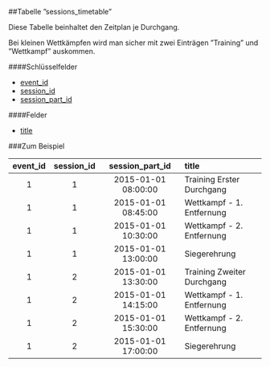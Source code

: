 ##Tabelle ”sessions_timetable”

Diese Tabelle beinhaltet den Zeitplan je Durchgang. 

Bei kleinen Wettkämpfen wird man sicher mit zwei Einträgen ”Training” und ”Wettkampf” auskommen. 

####Schlüsselfelder

* [event_id]
* [session_id]
* [session_part_id]

####Felder

* [title]

###Zum Beispiel

event_id|session_id|session_part_id|title
:------:|:--------:|:-------------:|:----
1|1|2015-01-01 08:00:00|Training Erster Durchgang
1|1|2015-01-01 08:45:00|Wettkampf - 1. Entfernung 
1|1|2015-01-01 10:30:00|Wettkampf - 2. Entfernung 
1|1|2015-01-01 13:00:00|Siegerehrung 
1|2|2015-01-01 13:30:00|Training Zweiter Durchgang
1|2|2015-01-01 14:15:00|Wettkampf - 1. Entfernung 
1|2|2015-01-01 15:30:00|Wettkampf - 2. Entfernung 
1|2|2015-01-01 17:00:00|Siegerehrung 

[event_id]:kapitel_07_e.md#event_id
[session_id]:kapitel_07_s.md#session_id
[session_part_id]:kapitel_07_s.md#session_part_id
[title]:kapitel_07_t.md#title
